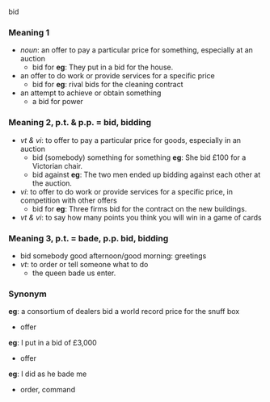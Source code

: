 bid

### Meaning 1
+ _noun_: an offer to pay a particular price for something, especially at an auction
    + bid for __eg__: They put in a bid for the house.
+ an offer to do work or provide services for a specific price
    + bid for __eg__: rival bids for the cleaning contract
+ an attempt to achieve or obtain something
    + a bid for power

### Meaning 2, p.t. & p.p. = bid, bidding
+ _vt & vi_: to offer to pay a particular price for goods, especially in an auction
    + bid (somebody) something for something __eg__: She bid £100 for a Victorian chair.
    + bid against __eg__: The two men ended up bidding against each other at the auction.
+ _vi_: to offer to do work or provide services for a specific price, in competition with other offers
    + bid for __eg__: Three firms bid for the contract on the new buildings.
+ _vt & vi_: to say how many points you think you will win in a game of cards

### Meaning 3, p.t. = bade, p.p. bid, bidding
+ bid somebody good afternoon/good morning: greetings
+ _vt_: to order or tell someone what to do
    + the queen bade us enter.

### Synonym

__eg__: a consortium of dealers bid a world record price for the snuff box

+ offer

__eg__: I put in a bid of £3,000

+ offer

__eg__: I did as he bade me

+ order, command

